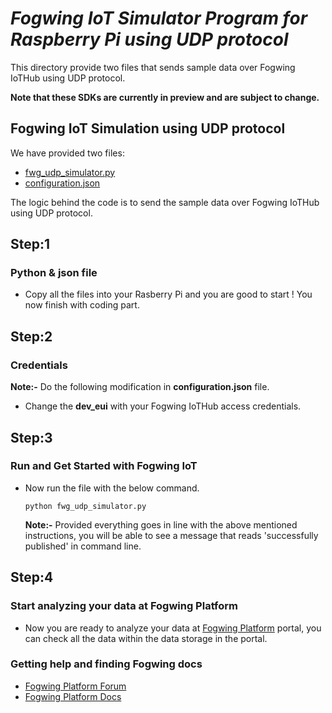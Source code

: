 # _Fogwing IoT Simulator Program for Raspberry Pi using UDP protocol_
This directory provide two files that sends sample data over Fogwing IoTHub using UDP protocol.

**Note that these SDKs are currently in preview and are subject to change.**

## Fogwing IoT Simulation using UDP protocol
We have provided two files:
* [fwg_udp_simulator.py](https://github.com/factana/fogwing-simulator-for-udp/blob/master/fwg_udp_simulator.py)
* [configuration.json](https://github.com/factana/fogwing-simulator-for-udp/blob/master/configuration.json)

The logic behind the code is to send the sample data over Fogwing
IoTHub using UDP protocol.

## Step:1
### Python & json file
* Copy all the files into your Rasberry Pi and 
  you are good to start ! You now finish with coding part.
  
## Step:2
### Credentials
**Note:-** Do the following modification in **configuration.json** file.
* Change the **dev_eui** with your Fogwing IoTHub access
  credentials. 
  

## Step:3
### Run and Get Started with Fogwing IoT
* Now run the file with the below command.
    ```
    python fwg_udp_simulator.py
    ```
  **Note:-** Provided everything goes in line with the above mentioned instructions,
         you will be able to see a message that reads 'successfully published' in command line.

## Step:4
### Start analyzing your data at Fogwing Platform
* Now you are ready to analyze your data at [Fogwing Platform](https://enterprise.fogwing.net/) portal,
  you can check all the data within the data storage in the portal.
  
 ### Getting help and finding Fogwing docs
 * [Fogwing Platform Forum](
https://enterprise.fogwing.net/)
 * [Fogwing Platform Docs](https://docs.fogwing.io/)
